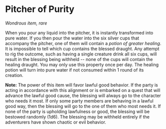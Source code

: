 # Pitcher of Purity

_Wondrous item, rare_

When you pour any liquid into the pitcher, it is instantly transformed into pure water. If you then pour the water into the six silver cups that accompany the pitcher, one of them will contain a _potion of greater healing_. It is impossible to tell which cup contains the blessed draught. Any attempt to rig the outcome, such as having a single creature drink all six cups, will result in the blessing being withheld -- none of the cups will contain the healing draught. You may only use this property once per day. The healing potion will turn into pure water if not consumed within 1 round of its creation.

**Note:** The power of this item will favor lawful good behavior. If the party is acting in accordance with this alignment or is embarked on a quest that will advance the lawful good cause, the blessing will always go to the character who needs it most. If only some party members are behaving in a lawful good way, then the blessing will go to the one of them who most needs it. If none of the party is upholding lawfulness or good, the blessing will be bestowed randomly (1d6). The blessing may be withheld entirely if the adventurers have shown chaotic or evil behavior.
